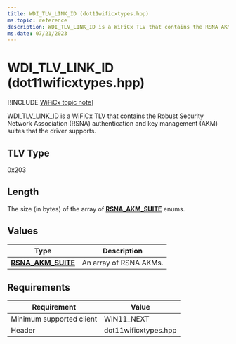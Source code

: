 ```yaml
---
title: WDI_TLV_LINK_ID (dot11wificxtypes.hpp)
ms.topic: reference
description: WDI_TLV_LINK_ID is a WiFiCx TLV that contains the RSNA AKM suites that the driver supports.
ms.date: 07/21/2023
---
```


# WDI_TLV_LINK_ID (dot11wificxtypes.hpp)

[!INCLUDE [WiFiCx topic note](../includes/wificx-version-warning.md)]

WDI_TLV_LINK_ID is a WiFiCx TLV that contains the Robust Security Network Association (RSNA) authentication and key management (AKM) suites that the driver supports.

## TLV Type

0x203

## Length

The size (in bytes) of the array of [**RSNA_AKM_SUITE**](/windows-hardware/drivers/ddi/windot11/ne-windot11-rsna_akm_suite) enums. 

## Values

| Type | Description |
|-----------------|-----------------|
| [**RSNA_AKM_SUITE**](/windows-hardware/drivers/ddi/windot11/ne-windot11-rsna_akm_suite) | An array of RSNA AKMs. |

## Requirements

|Requirement|Value|
|--- |--- |
|Minimum supported client|WIN11_NEXT|
|Header|dot11wificxtypes.hpp|
